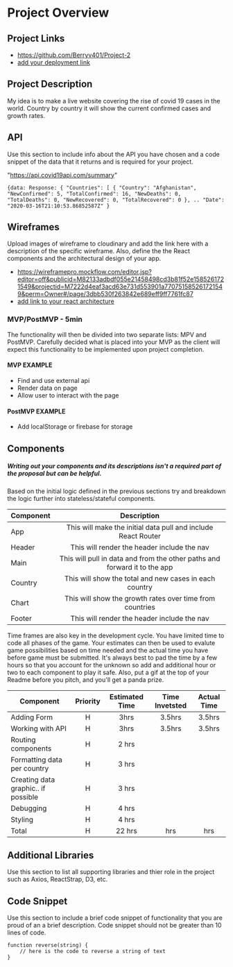 # Project Overview

## Project Links

- https://github.com/Berryv401/Project-2
- [add your deployment link]()

## Project Description

My idea is to make a live website covering the rise of covid 19 cases in the world. Country by country it will show the current confirmed cases and growth rates.

## API

Use this section to include info about the API you have chosen and a code snippet of the data that it returns and is required for your project. 

"https://api.covid19api.com/summary"
```
{data: Response: { "Countries": [ { "Country": "Afghanistan", "NewConfirmed": 5, "TotalConfirmed": 16, "NewDeaths": 0, "TotalDeaths": 0, "NewRecovered": 0, "TotalRecovered": 0 }, .. "Date": "2020-03-16T21:10:53.86852587Z" }
```


## Wireframes

Upload images of wireframe to cloudinary and add the link here with a description of the specific wireframe. Also, define the the React components and the architectural design of your app.

- https://wireframepro.mockflow.com/editor.jsp?editor=off&publicid=M82133adbdf055e21458498cd3b81f52e1585261721549&projectid=M7222d4eaf3acd63e731d553901a770751585261721549&perm=Owner#/page/3dbb530f263842e689eff9ff7761fc87
- [add link to your react architecture]()


### MVP/PostMVP - 5min

The functionality will then be divided into two separate lists: MPV and PostMVP.  Carefully decided what is placed into your MVP as the client will expect this functionality to be implemented upon project completion.  

#### MVP EXAMPLE
- Find and use external api 
- Render data on page 
- Allow user to interact with the page

#### PostMVP EXAMPLE

- Add localStorage or firebase for storage

## Components
##### Writing out your components and its descriptions isn't a required part of the proposal but can be helpful.

Based on the initial logic defined in the previous sections try and breakdown the logic further into stateless/stateful components. 

| Component | Description | 
| --- | :---: |  
| App | This will make the initial data pull and include React Router| 
| Header | This will render the header include the nav | 
| Main | This will pull in data and from the other paths and forward it to the app |
| Country | This will show the total and new cases in each country |
| Chart | This will show the growth rates over time from countries |
| Footer | This will render the header include the nav | 


Time frames are also key in the development cycle.  You have limited time to code all phases of the game.  Your estimates can then be used to evalute game possibilities based on time needed and the actual time you have before game must be submitted. It's always best to pad the time by a few hours so that you account for the unknown so add and additional hour or two to each component to play it safe. Also, put a gif at the top of your Readme before you pitch, and you'll get a panda prize.

| Component | Priority | Estimated Time | Time Invetsted | Actual Time |
| --- | :---: |  :---: | :---: | :---: |
| Adding Form | H | 3hrs| 3.5hrs | 3.5hrs |
| Working with API | H | 3hrs| 3.5hrs | 3.5hrs |
| Routing components | H | 2 hrs | |
| Formatting data per country | H | 3 hrs | |
| Creating data graphic.. if possible | H | 3 hrs | |
| Debugging | H | 4 hrs | |
| Styling | H | 4 hrs | |
| Total | H | 22 hrs| hrs | hrs |

## Additional Libraries
 Use this section to list all supporting libraries and thier role in the project such as Axios, ReactStrap, D3, etc. 

## Code Snippet

Use this section to include a brief code snippet of functionality that you are proud of an a brief description.  Code snippet should not be greater than 10 lines of code. 

```
function reverse(string) {
	// here is the code to reverse a string of text
}
```
